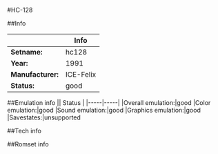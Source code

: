 #HC-128

##Info

||Info|
|-----|-----|
|**Setname:**|hc128
|**Year:**|1991
|**Manufacturer:**|ICE-Felix
|**Status:**|good

##Emulation info
|| Status |
|-----|-----|
|Overall emulation:|good
|Color emulation:|good
|Sound emulation:|good
|Graphics emulation:|good
|Savestates:|unsupported

##Tech info

##Romset info

<!--- START OF EDITED COMMENT DO NOT TOUCH TEXT ABOVE-->

